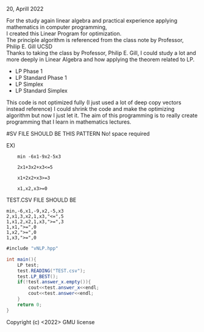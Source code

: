 20, Aprill 2022

For the study again linear algebra and practical experience applying mathematics in computer programming, \
I created this Linear Program for optimization.\
The principle algorithm is referenced from the class note by Professor, Philip E. Gill UCSD \
Thanks to taking the class by Professor, Philip E. Gill, I could study a lot and more deeply in Linear Algebra and how applying the theorem related to LP.

- LP Phase 1 
- LP Standard Phase 1
- LP Simplex
- LP Standard Simplex

This code is not optimized fully (I just used a lot of deep copy vectors instead reference)
I could shrink the code and make the optimizing algorithm but now I just let it.
The aim of this programming is to really create programming that I learn in mathematics lectures.

#SV FILE SHOULD BE THIS PATTERN
No! space required

EX)

```
    min -6x1-9x2-5x3
    
    2x1+3x2+x3<=5
                 
    x1+2x2+x3>=3
    
    x1,x2,x3>=0
```
TEST.CSV FILE SHOULD BE

```
min,-6,x1,-9,x2,-5,x3
2,x1,3,x2,1,x3,"<=",5
1,x1,2,x2,1,x3,">=",3
1,x1,">=",0
1,x2,">=",0
1,x3,">=",0
```

```cs
#include "vNLP.hpp"

int main(){
    LP test;
    test.READING("TEST.csv");
    test.LP_BEST();
    if(!test.answer_x.empty()){
        cout<<test.answer_x<<endl;
        cout<<test.answer<<endl;
    }
    return 0;
}
```



Copyright (c) <2022> <Useop Gim>
    GMU license
